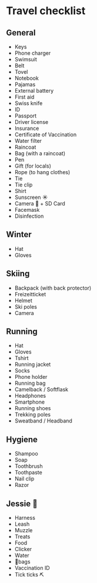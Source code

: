 # Travel checklist

## General
- Keys
- Phone charger
- Swimsuit
- Belt
- Tovel
- Notebook
- Pajamas
- External battery
- First aid
- Swiss knife
- ID
- Passport
- Driver license
- Insurance
- Certificate of Vaccination
- Water filter
- Raincoat
- Bag (with a raincoat)
- Pen
- Gift (for locals)
- Rope (to hang clothes)
- Tie
- Tie clip
- Shirt
- Sunscreen ☀️
- Camera 📸 + SD Card
- Facemask
- Disinfection

## Winter
- Hat
- Gloves

## Skiing
- Backpack (with back protector)
- Freizeitticket
- Helmet
- Ski poles
- Camera

## Running
- Hat
- Gloves
- Tshirt
- Running jacket
- Socks
- Phone holder
- Running bag
- Camelback / Softflask
- Headphones
- Smartphone
- Running shoes
- Trekking poles
- Sweatband / Headband

## Hygiene
- Shampoo
- Soap
- Toothbrush
- Toothpaste
- Nail clip
- Razor

## Jessie 🐶
- Harness
- Leash
- Muzzle
- Treats
- Food
- Clicker
- Water
- 💩bags
- Vaccination ID
- Tick ticks ⛏
